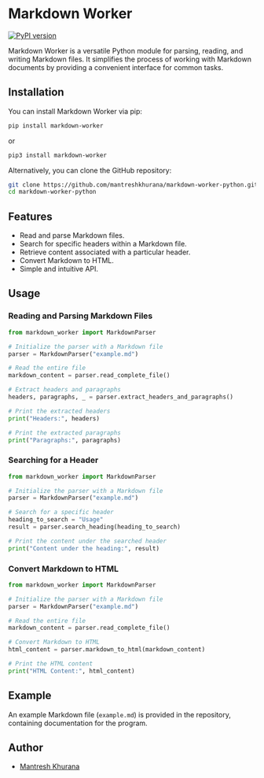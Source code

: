 # Markdown Worker

[![PyPI version](https://badge.fury.io/py/markdown-worker.svg)](https://badge.fury.io/py/markdown-worker)

Markdown Worker is a versatile Python module for parsing, reading, and writing Markdown files. It simplifies the process of working with Markdown documents by providing a convenient interface for common tasks.

## Installation

You can install Markdown Worker via pip:

```bash
pip install markdown-worker
```

or

```bash
pip3 install markdown-worker
```

Alternatively, you can clone the GitHub repository:

```bash
git clone https://github.com/mantreshkhurana/markdown-worker-python.git
cd markdown-worker-python
```

## Features

- Read and parse Markdown files.
- Search for specific headers within a Markdown file.
- Retrieve content associated with a particular header.
- Convert Markdown to HTML.
- Simple and intuitive API.

## Usage

### Reading and Parsing Markdown Files

```python
from markdown_worker import MarkdownParser

# Initialize the parser with a Markdown file
parser = MarkdownParser("example.md")

# Read the entire file
markdown_content = parser.read_complete_file()

# Extract headers and paragraphs
headers, paragraphs, _ = parser.extract_headers_and_paragraphs()

# Print the extracted headers
print("Headers:", headers)

# Print the extracted paragraphs
print("Paragraphs:", paragraphs)
```

### Searching for a Header

```python
from markdown_worker import MarkdownParser

# Initialize the parser with a Markdown file
parser = MarkdownParser("example.md")

# Search for a specific header
heading_to_search = "Usage"
result = parser.search_heading(heading_to_search)

# Print the content under the searched header
print("Content under the heading:", result)
```

### Convert Markdown to HTML

```python
from markdown_worker import MarkdownParser

# Initialize the parser with a Markdown file
parser = MarkdownParser("example.md")

# Read the entire file
markdown_content = parser.read_complete_file()

# Convert Markdown to HTML
html_content = parser.markdown_to_html(markdown_content)

# Print the HTML content
print("HTML Content:", html_content)
```

## Example

An example Markdown file (`example.md`) is provided in the repository, containing documentation for the program.

## Author

- [Mantresh Khurana](https://github.com/mantreshkhurana)
